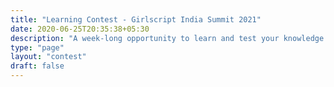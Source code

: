 ```yaml
---
title: "Learning Contest - Girlscript India Summit 2021"
date: 2020-06-25T20:35:38+05:30
description: "A week-long opportunity to learn and test your knowledge by competing with hundreds of students within your technology paving your way to this year's Girlscript India Summit."
type: "page"
layout: "contest"
draft: false
---
```


